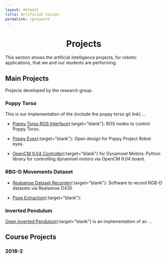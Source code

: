 ```yaml
---
layout: default
title: Artificial Vision
permalink: /projects
---
```


<h1 style="text-align: center;">Projects</h1>

This section shows the artificial intelligence projects, for robotic applications, that we and our students are performing.

## Main Projects

Projects developed by the research group.

### Poppy Torso

This is our implementation of the (include the poppy torso git link) ...

* [Poppy Torso ROS Interface](https://github.com/cstopics/poppy_ros){:target="blank"}: ROS nodes to control Poppy Torso.

* [Poppy Eyes](https://github.com/cstopics/poppy_eyes){:target="blank"}: Open design for Poppy Project Robot eyes.

* [OpenCM 9.04 Controller](https://github.com/cstopics/opencm9.04_controller){:target="blank"} for Dynamixel Motors: Python library for controlling dynamixel motors via OpenCM 9.04 board.

### RBG-D Movements Dataset

* [Realsense Dataset Recorder](https://github.com/cstopics/realsense_dataset_recorder){:target="blank"}: Software to record RGB-D datasets via Realsense D435

* [Pose Extraction](https://github.com/cstopics/pose_extraction_rgbd){:target="blank"}:

### Inverted Pendulum

[Open Inverted Pendulum](https://github.com/cstopics/inverted_pendulum){:target="blank"} is an implementation of an ...

## Course Projects

### 2018-2

